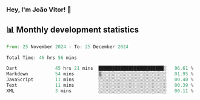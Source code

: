 ### Hey, I'm João Vitor! 👋

<!--
**joaovitorcf97/joaovitorcf97** is a ✨ _special_ ✨ repository because its `README.md` (this file) appears on your GitHub profile.

Here are some ideas to get you started:

- 🔭 I’m currently working on ...
- 🌱 I’m currently learning ...
- 👯 I’m looking to collaborate on ...
- 🤔 I’m looking for help with ...
- 💬 Ask me about ...
- 📫 How to reach me: ...
- 😄 Pronouns: ...
- ⚡ Fun fact: ...
-->
## 📊 Monthly development statistics

<!--START_SECTION:waka-->

```rust
From: 25 November 2024 - To: 25 December 2024

Total Time: 46 hrs 56 mins

Dart              45 hrs 21 mins  ████████████████████████░   96.61 %
Markdown          54 mins         ▒░░░░░░░░░░░░░░░░░░░░░░░░   01.95 %
JavaScript        11 mins         ░░░░░░░░░░░░░░░░░░░░░░░░░   00.40 %
Text              11 mins         ░░░░░░░░░░░░░░░░░░░░░░░░░   00.39 %
XML               3 mins          ░░░░░░░░░░░░░░░░░░░░░░░░░   00.11 %
```

<!--END_SECTION:waka-->
